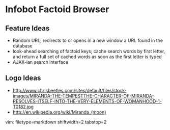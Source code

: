 # Infobot Factoid Browser #

## Feature Ideas ##
- Random URL; redirects to or opens in a new window a URL found in the
  database
- look-ahead searching of factoid keys; cache search words by first letter,
  and return a full set of cached words as soon as the first letter is typed
- AJAX-ian search interface

## Logo Ideas ##
- http://www.chrisbeetles.com/sites/default/files/stock-images/MIRANDA-THE-TEMPESTTHE-CHARACTER-OF-MIRANDA-RESOLVES-ITSELF-INTO-THE-VERY-ELEMENTS-OF-WOMANHOOD-1-T0182.jpg
- http://en.wikipedia.org/wiki/Miranda_(moon)

vim: filetype=markdown shiftwidth=2 tabstop=2
